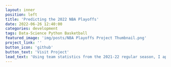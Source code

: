 ```yaml
---
layout: inner
position: left
title: 'Predicting the 2022 NBA Playoffs'
date: 2022-06-26 12:40:00
categories: development
tags: Data-Science Python Basketball
featured_image: 'img/posts/NBA Playoffs Project Thumbnail.png'
project_link: ''
button_icon: 'github'
button_text: 'Visit Project'
lead_text: 'Using team statistics from the 2021-22 regular season, I applied K-means clustering to every NBA team in an attempt to predict playoff series outcomes.'
---
```


